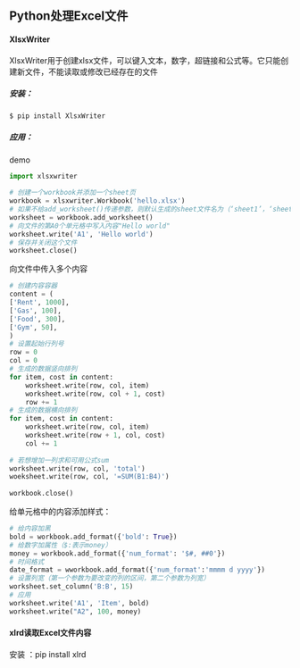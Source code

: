 ## Python处理Excel文件

#### XlsxWriter

XlsxWriter用于创建xlsx文件，可以键入文本，数字，超链接和公式等。它只能创建新文件，不能读取或修改已经存在的文件

##### 安装：

```python
$ pip install XlsxWriter
```

##### 应用：

demo

```python
import xlsxwriter

# 创建一个workbook并添加一个sheet页
workbook = xlsxwriter.Workbook('hello.xlsx')
# 如果不给add_worksheet()传递参数，则默认生成的sheet文件名为（‘sheet1’，‘sheet2’，....），若要设置sheet文件名，则传入参数即可
worksheet = workbook.add_worksheet()
# 向文件的第A0个单元格中写入内容"Hello world"
worksheet.write('A1', 'Hello world')
# 保存并关闭这个文件
worksheet.close()
```

向文件中传入多个内容

```python
# 创建内容容器
content = (
['Rent', 1000],
['Gas', 100],
['Food', 300],
['Gym', 50],
)
# 设置起始行列号
row = 0
col = 0
# 生成的数据竖向排列
for item, cost in content:
	worksheet.write(row, col, item)
	worksheet.write(row, col + 1, cost)
	row += 1
# 生成的数据横向排列
for item, cost in content:
	worksheet.write(row, col, item)
	worksheet.write(row + 1, col, cost)
	col += 1 
	
# 若想增加一列求和可用公式sum
worksheet.write(row, col, 'total')
woeksheet.write(row, col, '=SUM(B1:B4)')
	
workbook.close()
```

给单元格中的内容添加样式：

```python
# 给内容加黑
bold = workbook.add_format({'bold': True})
# 给数字加属性（$:表示money）
money = workbook.add_format({'num_format': '$#, ##0'})
# 时间格式
date_format = wworkbook.add_format({'num_format':'mmmm d yyyy'})
# 设置列宽（第一个参数为要改变的列的区间，第二个参数为列宽）
worksheet.set_column('B:B', 15)
# 应用
worksheet.write('A1', 'Item', bold)
worksheet.write("A2", 100, money)
```

#### xlrd读取Excel文件内容

安装 ：pip install xlrd

